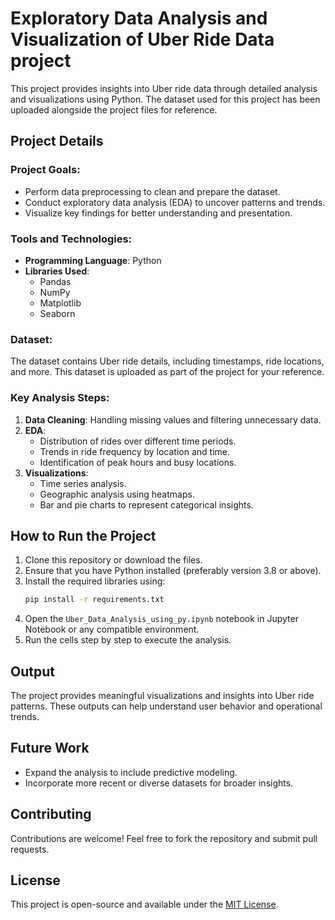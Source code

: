 
# Exploratory Data Analysis and Visualization of Uber Ride Data project

This project provides insights into Uber ride data through detailed analysis and visualizations using Python. The dataset used for this project has been uploaded alongside the project files for reference.

## Project Details

### Project Goals:
- Perform data preprocessing to clean and prepare the dataset.
- Conduct exploratory data analysis (EDA) to uncover patterns and trends.
- Visualize key findings for better understanding and presentation.

### Tools and Technologies:
- **Programming Language**: Python
- **Libraries Used**:
  - Pandas
  - NumPy
  - Matplotlib
  - Seaborn

### Dataset:
The dataset contains Uber ride details, including timestamps, ride locations, and more. This dataset is uploaded as part of the project for your reference.

### Key Analysis Steps:
1. **Data Cleaning**: Handling missing values and filtering unnecessary data.
2. **EDA**:
   - Distribution of rides over different time periods.
   - Trends in ride frequency by location and time.
   - Identification of peak hours and busy locations.
3. **Visualizations**:
   - Time series analysis.
   - Geographic analysis using heatmaps.
   - Bar and pie charts to represent categorical insights.

## How to Run the Project

1. Clone this repository or download the files.
2. Ensure that you have Python installed (preferably version 3.8 or above).
3. Install the required libraries using:
   ```bash
   pip install -r requirements.txt
   ```
4. Open the `Uber_Data_Analysis_using_py.ipynb` notebook in Jupyter Notebook or any compatible environment.
5. Run the cells step by step to execute the analysis.

## Output
The project provides meaningful visualizations and insights into Uber ride patterns. These outputs can help understand user behavior and operational trends.

## Future Work
- Expand the analysis to include predictive modeling.
- Incorporate more recent or diverse datasets for broader insights.

## Contributing
Contributions are welcome! Feel free to fork the repository and submit pull requests.

## License
This project is open-source and available under the [MIT License](LICENSE).
